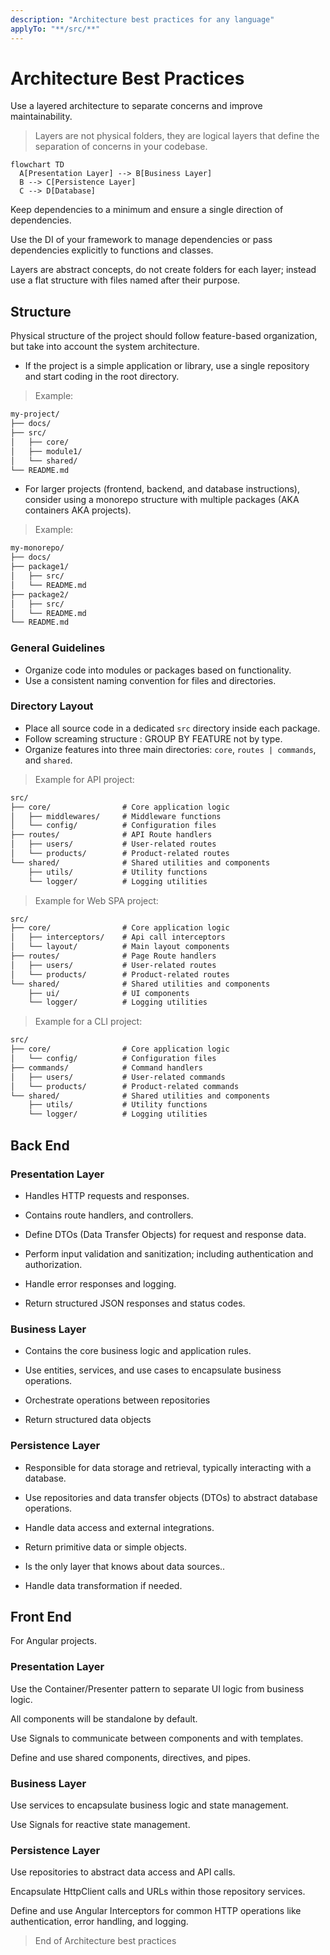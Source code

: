 ```yaml
---
description: "Architecture best practices for any language"
applyTo: "**/src/**"
---
```


# Architecture Best Practices

Use a layered architecture to separate concerns and improve maintainability.

> Layers are not physical folders, they are logical layers that define the separation of concerns in your codebase.

```mermaid
flowchart TD
  A[Presentation Layer] --> B[Business Layer]
  B --> C[Persistence Layer]
  C --> D[Database]
```

Keep dependencies to a minimum and ensure a single direction of dependencies.

Use the DI of your framework to manage dependencies or pass dependencies explicitly to functions and classes.

Layers are abstract concepts, do not create folders for each layer; instead use a flat structure with files named after their purpose.

## Structure

Physical structure of the project should follow feature-based organization, but take into account the system architecture.

- If the project is a simple application or library, use a single repository and start coding in the root directory.

> Example:

```txt
my-project/
├── docs/
├── src/
│   ├── core/
│   ├── module1/
│   └── shared/
└── README.md
```

- For larger projects (frontend, backend, and database instructions), consider using a monorepo structure with multiple packages (AKA containers AKA projects).

> Example:

```txt
my-monorepo/
├── docs/
├── package1/
│   ├── src/
│   └── README.md
├── package2/
│   ├── src/
│   └── README.md
└── README.md
```

### General Guidelines

- Organize code into modules or packages based on functionality.
- Use a consistent naming convention for files and directories.

### Directory Layout

- Place all source code in a dedicated `src` directory inside each package.
- Follow screaming structure : GROUP BY FEATURE not by type.
- Organize features into three main directories: `core`, `routes | commands`, and `shared`.

> Example for API project:

```txt
src/
├── core/                # Core application logic
│   ├── middlewares/     # Middleware functions
│   └── config/          # Configuration files
├── routes/              # API Route handlers
│   ├── users/           # User-related routes
│   └── products/        # Product-related routes
└── shared/              # Shared utilities and components
    ├── utils/           # Utility functions
    └── logger/          # Logging utilities
```

> Example for Web SPA project:

```txt
src/
├── core/                # Core application logic
│   ├── interceptors/    # Api call interceptors
│   └── layout/          # Main layout components
├── routes/              # Page Route handlers
│   ├── users/           # User-related routes
│   └── products/        # Product-related routes
└── shared/              # Shared utilities and components
    ├── ui/              # UI components
    └── logger/          # Logging utilities
```

> Example for a CLI project:

```txt
src/
├── core/                # Core application logic
│   └── config/          # Configuration files
├── commands/            # Command handlers
│   ├── users/           # User-related commands
│   └── products/        # Product-related commands
└── shared/              # Shared utilities and components
    ├── utils/           # Utility functions
    └── logger/          # Logging utilities
```

## Back End

### Presentation Layer

- Handles HTTP requests and responses.

- Contains route handlers, and controllers.

- Define DTOs (Data Transfer Objects) for request and response data.

- Perform input validation and sanitization; including authentication and authorization.

- Handle error responses and logging.

- Return structured JSON responses and status codes.

### Business Layer

- Contains the core business logic and application rules.

- Use entities, services, and use cases to encapsulate business operations.

- Orchestrate operations between repositories

- Return structured data objects

### Persistence Layer

- Responsible for data storage and retrieval, typically interacting with a database.

- Use repositories and data transfer objects (DTOs) to abstract database operations.

- Handle data access and external integrations.

- Return primitive data or simple objects.

- Is the only layer that knows about data sources..

- Handle data transformation if needed.

## Front End

For Angular projects.

### Presentation Layer

Use the Container/Presenter pattern to separate UI logic from business logic.

All components will be standalone by default.

Use Signals to communicate between components and with templates.

Define and use shared components, directives, and pipes.

### Business Layer

Use services to encapsulate business logic and state management.

Use Signals for reactive state management.

### Persistence Layer

Use repositories to abstract data access and API calls.

Encapsulate HttpClient calls and URLs within those repository services.

Define and use Angular Interceptors for common HTTP operations like authentication, error handling, and logging.

> End of Architecture best practices
